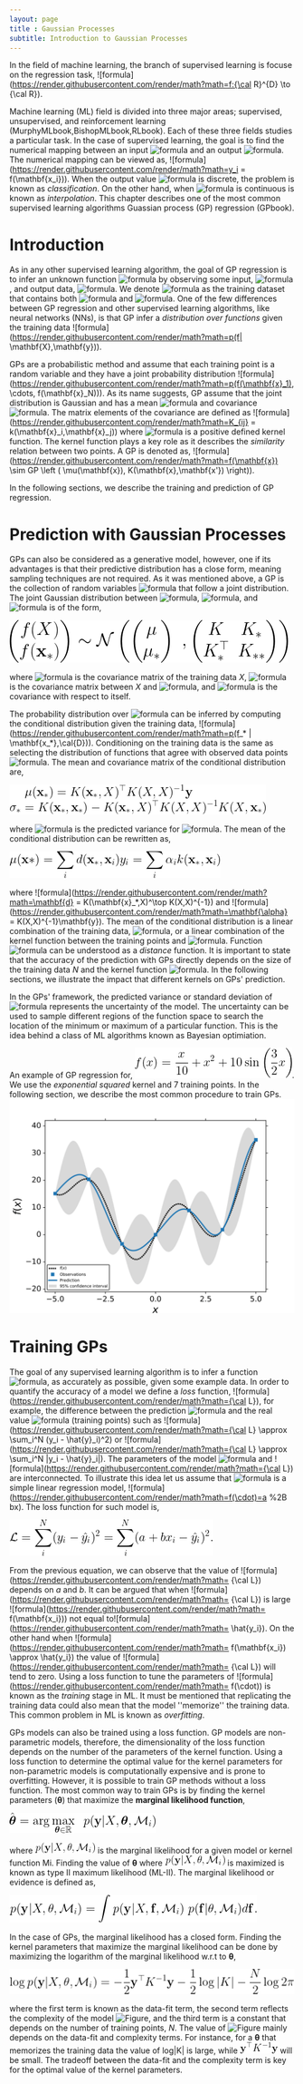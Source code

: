 ```yaml
---
layout: page
title : Gaussian Processes
subtitle: Introduction to Gaussian Processes
---
```


In the field of machine learning, the branch of supervised learning is focuse on the regression task, ![formula](https://render.githubusercontent.com/render/math?math=f:{\cal R}^{D} \to {\cal R}). 


Machine learning (ML) field is divided into three major areas; supervised, unsupervised, and reinforcement learning (MurphyMLbook,BishopMLbook,RLbook). 
Each of these three fields studies a particular task. In the case of supervised learning, the goal is to find the numerical mapping between an input ![formula](https://render.githubusercontent.com/render/math?math=\mathbf{x_i}) and an output ![formula](https://render.githubusercontent.com/render/math?math=y_i). The numerical mapping can be viewed as, ![formula](https://render.githubusercontent.com/render/math?math=y_i = f(\mathbf{x_i})). When the output value ![formula](https://render.githubusercontent.com/render/math?math=y_i) is discrete, the problem is known as *classification*. On the other hand, when  ![formula](https://render.githubusercontent.com/render/math?math=y_i) is continuous is known as *interpolation*. This chapter describes one of the most common supervised learning algorithms Guassian process (GP) regression (GPbook). 

# Introduction
As in any other supervised learning algorithm, the goal of GP regression is to infer an unknown function ![formula](https://render.githubusercontent.com/render/math?math=f(\cdot)) by observing some input, ![formula](https://render.githubusercontent.com/render/math?math=\mathbf{X}), and output data, ![formula](https://render.githubusercontent.com/render/math?math=\mathbf{y}). 
We denote ![formula](https://render.githubusercontent.com/render/math?math=\cal{D}) as the training dataset that contains both ![formula](https://render.githubusercontent.com/render/math?math=\mathbf{X}) and ![formula](https://render.githubusercontent.com/render/math?math=\mathbf{y}).
 One of the few differences between GP regression and other supervised learning algorithms, like neural networks (NNs), is that GP infer a *distribution over functions* given the training data ![formula](https://render.githubusercontent.com/render/math?math=p(f| \mathbf{X},\mathbf{y})). 
 
GPs are a probabilistic method and assume that each training point is a random variable and they have a joint probability distribution ![formula](https://render.githubusercontent.com/render/math?math=p(f(\mathbf{x}_1), \cdots, f(\mathbf{x}_N))). 
As its name suggests, GP assume that the joint distribution is Gaussian and has a mean ![formula](https://render.githubusercontent.com/render/math?math=\mathbf{\mu}(\mathbf{x})) and covariance ![formula](https://render.githubusercontent.com/render/math?math=K(\mathbf{x},\mathbf{x'})). 
The matrix elements of the covariance are defined as ![formula](https://render.githubusercontent.com/render/math?math=K_{ij} = k(\mathbf{x}_i,\mathbf{x}_j)) where ![formula](https://render.githubusercontent.com/render/math?math=k(\cdot,\cdot)) is a positive defined kernel function. The kernel function plays a key role as it describes the *similarity* relation between two points.
A GP is denoted as,  ![formula](https://render.githubusercontent.com/render/math?math=f(\mathbf{x}) \sim GP \left ( \mu(\mathbf{x}), K(\mathbf{x},\mathbf{x'}) \right)).

In the following sections, we describe the training and prediction of GP regression.


# Prediction with Gaussian Processes
GPs can also be considered as a generative model, however, one if its advantages is that their predictive distribution has a close form, meaning sampling techniques are not required. 
As it was mentioned above, a GP is the collection of random variables ![formula](https://render.githubusercontent.com/render/math?math=f(\mathbf{x}_i)) that follow a joint distribution. 
The joint Gaussian distribution between ![formula](https://render.githubusercontent.com/render/math?math=\cal{D}), ![formula](https://render.githubusercontent.com/render/math?math=\mathbf{x_*}), and ![formula](https://render.githubusercontent.com/render/math?math=f(\mathbf{x_*})) is of the form,

![Figure](assets/img/intro_gp/Equations/GP_Eq_Dist.png)


where ![formula](https://render.githubusercontent.com/render/math?math=\mathbf{K}) is the covariance matrix of the training data *X*, ![formula](https://render.githubusercontent.com/render/math?math=K_*) is the covariance matrix between *X* and ![formula](https://render.githubusercontent.com/render/math?math=\mathbf{x_*}), and ![formula](https://render.githubusercontent.com/render/math?math=K_{**}) is the covariance with respect to itself. 


The probability distribution over ![formula](https://render.githubusercontent.com/render/math?math=f(\mathbf{x_*})) can be inferred by computing the conditional distribution given the training data, ![formula](https://render.githubusercontent.com/render/math?math=p(f_* | \mathbf{x_*},\cal{D})). 
Conditioning on the training data is the same as selecting the distribution of functions that agree with observed data points ![formula](https://render.githubusercontent.com/render/math?math=\mathbf{y}).
The mean and covariance matrix of the conditional distribution are,

![Figure](assets/img/intro_gp/Equations/GP_mu_cov.png)

 where ![formula](https://render.githubusercontent.com/render/math?math=\sigma_*) is the predicted variance for ![formula](https://render.githubusercontent.com/render/math?math=\mathbf{x}_*). The mean of the conditional distribution can be rewritten as,

![Figure](assets/img/intro_gp/Equations/GP_mu.png)

where ![formula](https://render.githubusercontent.com/render/math?math=\mathbf{d} = K(\mathbf{x}_*,X)^\top K(X,X)^{-1}) and  ![formula](https://render.githubusercontent.com/render/math?math=\mathbf{\alpha} = K(X,X)^{-1}\mathbf{y}). 
The mean of the conditional distribution is a linear combination of the training data, ![formula](https://render.githubusercontent.com/render/math?math=\mathbf{y}), or a linear combination of the kernel function between the training points and ![formula](https://render.githubusercontent.com/render/math?math=\mathbf{x_*}). Function ![formula](https://render.githubusercontent.com/render/math?math=d(\cdot,\cdot)) can be understood as a *distance* function.
It is important to state that the accuracy of the prediction with GPs directly depends on the size of the training data *N* and the kernel function ![formula](https://render.githubusercontent.com/render/math?math=k(\cdot,\cdot)). In the following sections, we illustrate the impact that different kernels on GPs' prediction. 

In the GPs' framework, the predicted variance or standard deviation of ![formula](https://render.githubusercontent.com/render/math?math=\mathbf{x_*}) represents the uncertainty of the model. 
The uncertainty can be used to sample different regions of the function space to search the location of the minimum or maximum of a particular function.
This is the idea behind a class of ML algorithms known as Bayesian optimiation.

An example of GP regression for,
![Figure](assets/img/intro_gp/Equations/f_x.png).
We use the *exponential squared* kernel  and 7 training points.
In the following section, we describe the most common procedure to train GPs.
![Figure](assets/img/intro_gp/GP_mu.png)


# Training GPs
The goal of any supervised learning algorithm is to infer a function ![formula](https://render.githubusercontent.com/render/math?math=f(\cdot)), as accurately as possible, given some example data.
In order to quantify the accuracy of a model we define a *loss* function, ![formula](https://render.githubusercontent.com/render/math?math={\cal L}), for example, the difference between the prediction ![formula](https://render.githubusercontent.com/render/math?math=y_i) and the real value ![formula](https://render.githubusercontent.com/render/math?math=\hat{y_i}) (training points) such as  ![formula](https://render.githubusercontent.com/render/math?math={\cal L} \approx \sum_i^N (y_i - \hat{y}_i)^2) or ![formula](https://render.githubusercontent.com/render/math?math={\cal L} \approx \sum_i^N |y_i - \hat{y}_i|).
The parameters of the model ![formula](https://render.githubusercontent.com/render/math?math=\mathbf{w}) and ![formula](https://render.githubusercontent.com/render/math?math={\cal L}) are interconnected. 
To illustrate this idea let us assume that ![formula](https://render.githubusercontent.com/render/math?math=f(\cdot)) is a simple linear regression model, ![formula](https://render.githubusercontent.com/render/math?math=f(\cdot)=a %2B bx). The loss function for such model is, 

![Figure](assets/img/intro_gp/Equations/L2_LR.png)

From the previous equation, we can observe that the value of ![formula](https://render.githubusercontent.com/render/math?math=
{\cal L}) depends on *a* and *b*. 
It can be argued that when ![formula](https://render.githubusercontent.com/render/math?math=
{\cal L}) is large ![formula](https://render.githubusercontent.com/render/math?math=
f(\mathbf{x_i})) not equal to![formula](https://render.githubusercontent.com/render/math?math= \hat{y_i}). On the other hand when ![formula](https://render.githubusercontent.com/render/math?math=
f(\mathbf{x_i}) \approx \hat{y_i}) the value of ![formula](https://render.githubusercontent.com/render/math?math=
{\cal L}) will tend to zero.
Using a loss function to tune the parameters of ![formula](https://render.githubusercontent.com/render/math?math=
f(\cdot)) is known as the *training* stage in ML. 
It must be mentioned that replicating the training data could also mean that  the model ''memorize'' the training data. 
This common problem in ML is known as *overfitting*. 

GPs models can also be trained using a loss function. GP models are non- parametric models, therefore, the dimensionality of the loss function depends on the number of the parameters of the kernel function. Using a loss function to determine the optimal value for the kernel parameters for non-parametric models is computationally expensive and is prone to overfitting. However, it is possible to train GP methods without a loss function. The most common way to train GPs is by finding the kernel parameters (**θ**) that maximize the **marginal likelihood function**,

![Figure](assets/img/intro_gp/Equations/argmax_likelihood.png)

where ![Figure](assets/img/intro_gp/Equations/likelihood.png) is the marginal likelihood for a given model or kernel function Mi. Finding the value of **θ** where ![Figure](assets/img/intro_gp/Equations/likelihood.png) is maximized is known as type II maximum likelihood (ML-II). The marginal likelihood or evidence is defined as,

![Figure](assets/img/intro_gp/Equations/marginal_LLH.png)

In the case of GPs, the marginal likelihood has a closed form. Finding the kernel parameters that maximize the marginal likelihood can be done by maximizing the logarithm of the marginal likelihood w.r.t to **θ**,

![Figure](assets/img/intro_gp/Equations/GP_MLLH.png)

where the first term is known as the data-fit term, the second term reflects the complexity of the model ![Figure](assets/img/intro_gp/model.png), and the third term is a constant that depends on the number of training points, *N*. The value of ![Figure](assets/img/intro_gp/Equationlog_MLL.png) mainly depends on the data-fit and complexity terms. For instance, for a **θ** that memorizes the training data the value of log|K| is large, while 
![Figure](assets/img/intro_gp/Equations/GP_MLLH_part2.png) will be small. The tradeoff between the data-fit and the complexity term is key for the optimal value of the kernel parameters.





